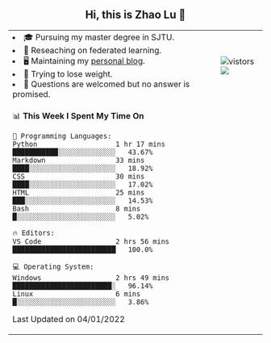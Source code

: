 <h2 align="center"> Hi, this is Zhao Lu 👋</h2>

<table style="overflow:hidden;">
    <tr> 
        <td>
            <li>🎓 Pursuing my master degree in SJTU.</li>
            <li>🌱 Reseaching on federated learning.</li>
            <li>🖥️ Maintaining my <a href="https://ifarewell.xyz">personal blog</a>.</li>
            <li>💪 Trying to lose weight.</li>
            <li>💬 Questions are welcomed but no answer is promised.</li> 
        </td>
        <td>
            <img src="https://visitor-badge.glitch.me/badge?page_id=ifarewell" alt="vistors" />
        <br>
          <img src="https://github-readme-stats.vercel.app/api?username=ifarewell&theme=graywhite&hide=prs,contribs&show_icons=true&hide_border=true&icon_color=CE1D2D&text_color=718096&bg_color=ffffff&hide_title=true" />
        </td>
    </tr>
    <tr>
        <td colspan="2">
            
<!--START_SECTION:waka-->
📊 **This Week I Spent My Time On** 

```text
💬 Programming Languages: 
Python                   1 hr 17 mins        ███████████░░░░░░░░░░░░░░   43.67% 
Markdown                 33 mins             ████░░░░░░░░░░░░░░░░░░░░░   18.92% 
CSS                      30 mins             ████░░░░░░░░░░░░░░░░░░░░░   17.02% 
HTML                     25 mins             ███░░░░░░░░░░░░░░░░░░░░░░   14.53% 
Bash                     8 mins              █░░░░░░░░░░░░░░░░░░░░░░░░   5.02%

🔥 Editors: 
VS Code                  2 hrs 56 mins       █████████████████████████   100.0%

💻 Operating System: 
Windows                  2 hrs 49 mins       ████████████████████████░   96.14% 
Linux                    6 mins              █░░░░░░░░░░░░░░░░░░░░░░░░   3.86%

```


 Last Updated on 04/01/2022
<!--END_SECTION:waka-->
            
</td></tr>
</table>

